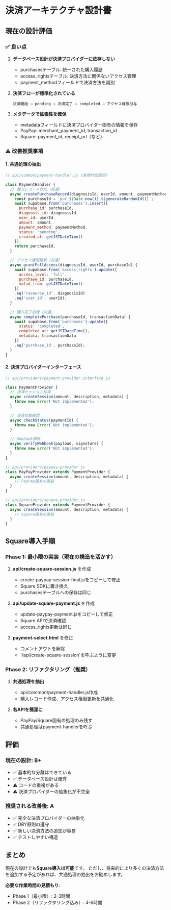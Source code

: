 # 決済アーキテクチャ設計書

## 現在の設計評価

### ✅ 良い点
1. **データベース設計が決済プロバイダーに依存しない**
   - purchasesテーブル: 統一された購入履歴
   - access_rightsテーブル: 決済方法に関係ないアクセス管理
   - payment_methodフィールドで決済方法を識別

2. **決済フローが標準化されている**
   ```
   決済開始 → pending → 決済完了 → completed → アクセス権限付与
   ```

3. **メタデータで拡張性を確保**
   - metadataフィールドに決済プロバイダー固有の情報を保存
   - PayPay: merchant_payment_id, transaction_id
   - Square: payment_id, receipt_url（など）

### ⚠️ 改善推奨事項

#### 1. 共通処理の抽出

```javascript
// api/common/payment-handler.js (新規作成推奨)

class PaymentHandler {
  // 購入レコード作成（共通）
  async createPurchaseRecord(diagnosisId, userId, amount, paymentMethod) {
    const purchaseId = `pur_${Date.now()}_${generateRandomId()}`;
    await supabase.from('purchases').insert({
      purchase_id: purchaseId,
      diagnosis_id: diagnosisId,
      user_id: userId,
      amount: amount,
      payment_method: paymentMethod,
      status: 'pending',
      created_at: getJSTDateTime()
    });
    return purchaseId;
  }

  // アクセス権限更新（共通）
  async grantFullAccess(diagnosisId, userId, purchaseId) {
    await supabase.from('access_rights').update({
      access_level: 'full',
      purchase_id: purchaseId,
      valid_from: getJSTDateTime()
    })
    .eq('resource_id', diagnosisId)
    .eq('user_id', userId);
  }

  // 購入完了処理（共通）
  async completePurchase(purchaseId, transactionData) {
    await supabase.from('purchases').update({
      status: 'completed',
      completed_at: getJSTDateTime(),
      metadata: transactionData
    })
    .eq('purchase_id', purchaseId);
  }
}
```

#### 2. 決済プロバイダーインターフェース

```javascript
// api/providers/payment-provider.interface.js

class PaymentProvider {
  // 決済セッション作成
  async createSession(amount, description, metadata) {
    throw new Error('Not implemented');
  }

  // 決済状態確認
  async checkStatus(paymentId) {
    throw new Error('Not implemented');
  }

  // Webhook検証
  async verifyWebhook(payload, signature) {
    throw new Error('Not implemented');
  }
}

// api/providers/paypay-provider.js
class PayPayProvider extends PaymentProvider {
  async createSession(amount, description, metadata) {
    // PayPay固有の実装
  }
}

// api/providers/square-provider.js
class SquareProvider extends PaymentProvider {
  async createSession(amount, description, metadata) {
    // Square固有の実装
  }
}
```

## Square導入手順

### Phase 1: 最小限の実装（現在の構造を活かす）

1. **api/create-square-session.js** を作成
   - create-paypay-session-final.jsをコピーして修正
   - Square SDKに置き換え
   - purchasesテーブルへの保存は同じ

2. **api/update-square-payment.js** を作成
   - update-paypay-payment.jsをコピーして修正
   - Square APIで決済確認
   - access_rights更新は同じ

3. **payment-select.html** を修正
   - コメントアウトを解除
   - '/api/create-square-session'を呼ぶように変更

### Phase 2: リファクタリング（推奨）

1. **共通処理を抽出**
   - api/common/payment-handler.js作成
   - 購入レコード作成、アクセス権限更新を共通化

2. **各APIを簡潔に**
   - PayPay/Square固有の処理のみ残す
   - 共通処理はpayment-handlerを呼ぶ

## 評価

### 現在の設計: B+
- ✅ 基本的な分離はできている
- ✅ データベース設計は優秀
- ⚠️ コードの重複がある
- ⚠️ 決済プロバイダーの抽象化が不完全

### 推奨される改善後: A
- ✅ 完全な決済プロバイダーの抽象化
- ✅ DRY原則の遵守
- ✅ 新しい決済方法の追加が容易
- ✅ テストしやすい構造

## まとめ

現在の設計でも**Square導入は可能**です。
ただし、将来的により多くの決済方法を追加する予定があれば、共通処理の抽出をお勧めします。

**必要な作業時間の見積もり**:
- Phase 1（最小限）: 2-3時間
- Phase 2（リファクタリング込み）: 4-6時間